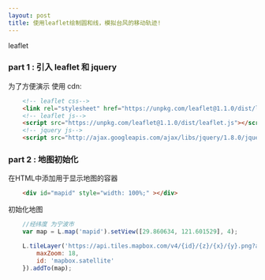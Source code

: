 ```yaml
---
layout: post
title: 使用leaflet绘制圆和线，模拟台风的移动轨迹!
---
```


leaflet 

### part 1 : 引入 leaflet 和 jquery

为了方便演示 使用 cdn:

```html
    <!-- leaflet css-->
    <link rel="stylesheet" href="https://unpkg.com/leaflet@1.1.0/dist/leaflet.css" />
    <!-- leaflet js-->
    <script src="https://unpkg.com/leaflet@1.1.0/dist/leaflet.js"></script>
    <!-- jquery js-->
    <script src="http://ajax.googleapis.com/ajax/libs/jquery/1.8.0/jquery.min.js"></script>
```

### part 2 : 地图初始化

在HTML中添加用于显示地图的容器
```html
    <div id="mapid" style="width: 100%;" ></div>
```
初始化地图
```js
    //经纬度 为宁波市
    var map = L.map('mapid').setView([29.860634, 121.601529], 4);

    L.tileLayer('https://api.tiles.mapbox.com/v4/{id}/{z}/{x}/{y}.png?access_token=pk.eyJ1IjoibWFwYm94IiwiYSI6ImNpejY4NXVycTA2emYycXBndHRqcmZ3N3gifQ.rJcFIG214AriISLbB6B5aw', {
        maxZoom: 18,
        id: 'mapbox.satellite'
    }).addTo(map);
```